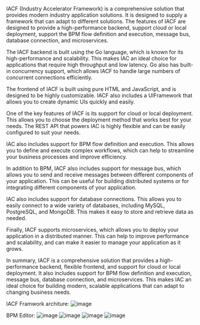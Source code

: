 IACF (Industry Accelerator Framework) is a comprehensive solution that provides modern industry application solutions. It is designed to supply a framework that can adapt to different solutions. The features of IACF are designed to provide a high-performance backend, support cloud or local deployment, support the BPM flow definition and execution, message bus, database connection, and microservices.

The IACF backend is built using the Go language, which is known for its high-performance and scalability. This makes IAC an ideal choice for applications that require high throughput and low latency. Go also has built-in concurrency support, which allows IACF to handle large numbers of concurrent connections efficiently.

The frontend of IACF is built using pure HTML and JavaScript, and is designed to be highly customizable. IACF also includes a UIFramework that allows you to create dynamic UIs quickly and easily.

One of the key features of IACF is its support for cloud or local deployment. This allows you to choose the deployment method that works best for your needs. The REST API that powers IAC is highly flexible and can be easily configured to suit your needs.

IAC also includes support for BPM flow definition and execution. This allows you to define and execute complex workflows, which can help to streamline your business processes and improve efficiency.

In addition to BPM, IACF also includes support for message bus, which allows you to send and receive messages between different components of your application. This can be useful for building distributed systems or for integrating different components of your application.

IAC also includes support for database connections. This allows you to easily connect to a wide variety of databases, including MySQL, PostgreSQL, and MongoDB. This makes it easy to store and retrieve data as needed.

Finally, IACF supports microservices, which allows you to deploy your application in a distributed manner. This can help to improve performance and scalability, and can make it easier to manage your application as it grows.

In summary, IACF is a comprehensive solution that provides a high-performance backend, flexible frontend, and support for cloud or local deployment. It also includes support for BPM flow definition and execution, message bus, database connection, and microservices. This makes IAC an ideal choice for building modern, scalable applications that can adapt to changing business needs.

IACF Framwork architure:
![image](https://github.com/mdaxf/iac/assets/23530144/9cd148be-82a8-40a3-86c8-a1a6e643ab3d)

BPM Editor:
![image](https://github.com/mdaxf/iac/assets/23530144/271f7801-30d1-41cc-a47a-3df96d5c8d93)
![image](https://github.com/mdaxf/iac/assets/23530144/59b2e3dc-38c5-412a-8830-8fa194fd94e3)
![image](https://github.com/mdaxf/iac/assets/23530144/d90c2cf1-0fc1-4a28-9b4b-47730660571d)
![image](https://github.com/mdaxf/iac/assets/23530144/8fe5699b-f3b0-42de-8b0a-b1b07fc619f2)

